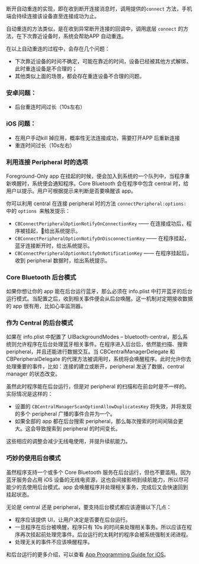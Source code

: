 断开自动重连的实现，即在收到断开连接消息时，调用提供的`connect` 方法，手机端会持续连接该设备直至连接成功为止。

自动重连的方法类似，是在收到异常断开连接的回调中，调用底层 `connect` 的方法，在下次靠近设备时，系统会帮助APP 自动重连。

在以上自动重连的过程中，会存在几个问题：

* 下次靠近设备的时间不确定，可能在靠近的时间，设备已经被其他方式解绑，此时重连设备是不合理的；
* 其他类似上面的场景，都会存在重连设备不合理的问题。

### 安卓问题：

* 后台重连时间过长（10s左右）

### iOS 问题：

* 在用户手动kill 掉应用，概率性无法连接成功，需要打开APP 后重新连接
* 重连时间过长（10s左右）

### 利用连接 Peripheral 时的选项

Foreground-Only app 在挂起的时候，便会加入到系统的一个队列中，当程序重新唤醒时，系统便会通知程序。Core Bluetooth 会在程序中包含 central 时，给用户以提示。用户可根据提示来判断是否要唤醒该 app。

你可以利用 central 在连接 peripheral 时的方法 `connectPeripheral:options:` 中的 `options `来触发提示：

* `CBConnectPeripheralOptionNotifyOnConnectionKey` —— 在连接成功后，程序被挂起，给出系统提示。
* `CBConnectPeripheralOptionNotifyOnDisconnectionKey` —— 在程序挂起，蓝牙连接断开时，给出系统提示。
* `CBConnectPeripheralOptionNotifyOnNotificationKey` —— 在程序挂起后，收到 peripheral 数据时，给出系统提示。

### Core Bluetooth 后台模式

如果你想让你的 app 能在后台运行蓝牙，那么必须在 info.plist 中打开蓝牙的后台运行模式。当配置之后，收到相关事件便会从后台唤醒。这一机制对定期接收数据的 app 很有用，比如心率监测器。

### 作为 Central 的后台模式

如果在 info.plist 中配置了 UIBackgroundModes – bluetooth-central，那么系统则允许程序在后台处理蓝牙相关事件。在程序进入后台后，依然能扫描、搜索 peripheral，并且还能进行数据交互。当 CBCentralManagerDelegate 和 CBPeripheralDelegate 的代理方法被调用时，系统将会唤醒程序。此时允许你去处理重要的事件，比如：连接的建立或断开，peripheral 发送了数据，central manager 的状态改变。

虽然此时程序能在后台运行，但是对 peripheral 的扫描和在前台时是不一样的。实际情况是这样的：

* 设置的 `CBCentralManagerScanOptionAllowDuplicatesKey` 将失效，并将发现的多个 peripheral 广播的事件合并为一个。
* 如果全部的 app 都在后台搜索 peripheral，那么每次搜索的时间间隔会更大。这会导致搜索到 peripheral 的时间变长。

这些相应的调整会减少无线电使用，并提升续航能力。

### 巧妙的使用后台模式

虽然程序支持一个或多个 Core Bluetooth 服务在后台运行，但也不要滥用。因为蓝牙服务会占用 iOS 设备的无线电资源，这也会间接影响到续航能力，所以尽可能少的去使用后台模式。app 会唤醒程序并处理相关事务，完成后又会快速回到挂起状态。

无论是 central 还是 peripheral，要支持后台模式都应该遵循以下几点：

* 程序应该提供 UI，让用户决定是否要在后台运行。
* 一旦程序在后台被唤醒，程序只有 10s 的时间来处理相关事务。所以应该在程序再次挂起前处理完事件。后台运行的太耗时的程序会被系统强制关闭进程。
* 处理无关的事件不应该唤醒程序。

和后台运行的更多介绍，可以查看 [App Programming Guide for iOS](https://developer.apple.com/library/ios/documentation/iPhone/Conceptual/iPhoneOSProgrammingGuide/Introduction/Introduction.html#//apple_ref/doc/uid/TP40007072)。